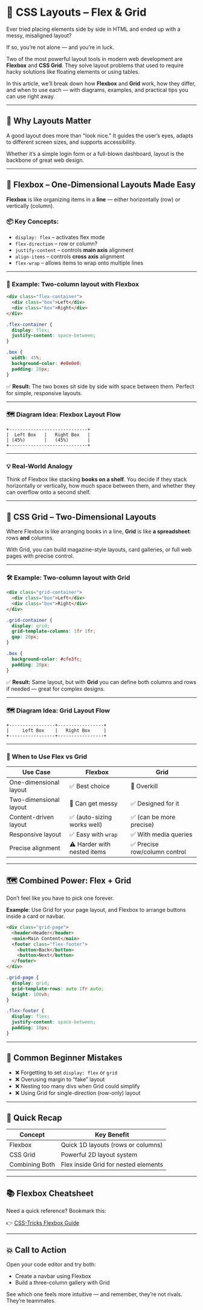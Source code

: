 # 🧩 CSS Layouts – Flex & Grid

Ever tried placing elements side by side in HTML and ended up with a messy, misaligned layout?

If so, you’re not alone — and you’re in luck.

Two of the most powerful layout tools in modern web development are **Flexbox** and **CSS Grid**. They solve layout problems that used to require hacky solutions like floating elements or using tables.

In this article, we’ll break down how **Flexbox** and **Grid** work, how they differ, and when to use each — with diagrams, examples, and practical tips you can use right away.

---

## 🧠 Why Layouts Matter

A good layout does more than "look nice." It guides the user’s eyes, adapts to different screen sizes, and supports accessibility.

Whether it’s a simple login form or a full-blown dashboard, layout is the backbone of great web design.

---

## 🎯 Flexbox – One-Dimensional Layouts Made Easy

**Flexbox** is like organizing items in a **line** — either horizontally (row) or vertically (column).

### 📦 Key Concepts:

- `display: flex` – activates flex mode
- `flex-direction` – row or column?
- `justify-content` – controls **main axis** alignment
- `align-items` – controls **cross axis** alignment
- `flex-wrap` – allows items to wrap onto multiple lines

---

### 🔧 Example: Two-column layout with Flexbox

```html
<div class="flex-container">
  <div class="box">Left</div>
  <div class="box">Right</div>
</div>

```

```css
.flex-container {
  display: flex;
  justify-content: space-between;
}

.box {
  width: 45%;
  background-color: #e0e0e0;
  padding: 20px;
}

```

✅ **Result:** The two boxes sit side by side with space between them. Perfect for simple, responsive layouts.

---

### 🗺️ Diagram Idea: Flexbox Layout Flow

```
+-----------------------------+
|  Left Box   |   Right Box   |
| (45%)       |   (45%)       |
+-----------------------------+

```

---

### 💡 Real-World Analogy

Think of Flexbox like stacking **books on a shelf**. You decide if they stack horizontally or vertically, how much space between them, and whether they can overflow onto a second shelf.

---

## 🧱 CSS Grid – Two-Dimensional Layouts

Where Flexbox is like arranging books in a line, **Grid** is like **a spreadsheet**: rows **and** columns.

With Grid, you can build magazine-style layouts, card galleries, or full web pages with precise control.

---

### 🛠️ Example: Two-column layout with Grid

```html
<div class="grid-container">
  <div class="box">Left</div>
  <div class="box">Right</div>
</div>

```

```css
.grid-container {
  display: grid;
  grid-template-columns: 1fr 1fr;
  gap: 20px;
}

.box {
  background-color: #cfe3fc;
  padding: 20px;
}

```

✅ **Result:** Same layout, but with **Grid** you can define both columns and rows if needed — great for complex designs.

---

### 🗺️ Diagram Idea: Grid Layout Flow

```
+-----------------+-----------------+
|     Left Box    |   Right Box     |
+-----------------+-----------------+

```

---

### 🤔 When to Use Flex vs Grid

| Use Case | Flexbox | Grid |
| --- | --- | --- |
| One-dimensional layout | ✅ Best choice | 🚫 Overkill |
| Two-dimensional layout | 🚫 Can get messy | ✅ Designed for it |
| Content-driven layout | ✅ (auto-sizing works well) | ✅ (can be more precise) |
| Responsive layout | ✅ Easy with `wrap` | ✅ With media queries |
| Precise alignment | ⚠️ Harder with nested items | ✅ Precise row/column control |

---

## 🗺️ Combined Power: Flex **+** Grid

Don’t feel like you have to pick one forever.

**Example**: Use Grid for your page layout, and Flexbox to arrange buttons inside a card or navbar.

```html
<div class="grid-page">
  <header>Header</header>
  <main>Main Content</main>
  <footer class="flex-footer">
    <button>Back</button>
    <button>Next</button>
  </footer>
</div>

```

```css
.grid-page {
  display: grid;
  grid-template-rows: auto 1fr auto;
  height: 100vh;
}

.flex-footer {
  display: flex;
  justify-content: space-between;
  padding: 10px;
}

```

---

## 🚧 Common Beginner Mistakes

- ❌ Forgetting to set `display: flex` or `grid`
- ❌ Overusing margin to “fake” layout
- ❌ Nesting too many divs when Grid could simplify
- ❌ Using Grid for single-direction (row-only) layout

---

## 🧠 Quick Recap

| Concept | Key Benefit |
| --- | --- |
| Flexbox | Quick 1D layouts (rows or columns) |
| CSS Grid | Powerful 2D layout system |
| Combining Both | Flex inside Grid for nested elements |

---

## 📚 Flexbox Cheatsheet

Need a quick reference? Bookmark this:

👉 [CSS-Tricks Flexbox Guide](https://css-tricks.com/snippets/css/a-guide-to-flexbox/)

---

## 💥 Call to Action

Open your code editor and try both:

- Create a navbar using Flexbox
- Build a three-column gallery with Grid

See which one feels more intuitive — and remember, they’re not rivals. They’re teammates.